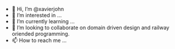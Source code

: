 - 👋 Hi, I’m @xavierjohn
- 👀 I’m interested in ...
- 🌱 I’m currently learning ...
- 💞️ I’m looking to collaborate on domain driven design and railway oriended programming.
- 📫 How to reach me ...

<!---
xavierjohn/xavierjohn is a ✨ special ✨ repository because its `README.md` (this file) appears on your GitHub profile.
You can click the Preview link to take a look at your changes.
--->
